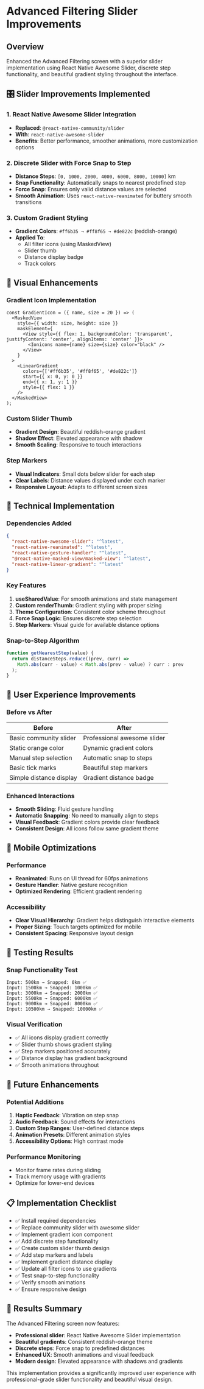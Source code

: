 # Advanced Filtering Slider Improvements

## Overview
Enhanced the Advanced Filtering screen with a superior slider implementation using React Native Awesome Slider, discrete step functionality, and beautiful gradient styling throughout the interface.

## 🎛️ Slider Improvements Implemented

### 1. React Native Awesome Slider Integration
- **Replaced**: `@react-native-community/slider` 
- **With**: `react-native-awesome-slider`
- **Benefits**: Better performance, smoother animations, more customization options

### 2. Discrete Slider with Force Snap to Step
- **Distance Steps**: `[0, 1000, 2000, 4000, 6000, 8000, 10000]` km
- **Snap Functionality**: Automatically snaps to nearest predefined step
- **Force Snap**: Ensures only valid distance values are selected
- **Smooth Animation**: Uses `react-native-reanimated` for buttery smooth transitions

### 3. Custom Gradient Styling
- **Gradient Colors**: `#ff6b35 → #ff8f65 → #de822c` (reddish-orange)
- **Applied To**: 
  - All filter icons (using MaskedView)
  - Slider thumb
  - Distance display badge
  - Track colors

## 🎨 Visual Enhancements

### Gradient Icon Implementation
```tsx
const GradientIcon = ({ name, size = 20 }) => (
  <MaskedView
    style={{ width: size, height: size }}
    maskElement={
      <View style={{ flex: 1, backgroundColor: 'transparent', justifyContent: 'center', alignItems: 'center' }}>
        <Ionicons name={name} size={size} color="black" />
      </View>
    }
  >
    <LinearGradient
      colors={['#ff6b35', '#ff8f65', '#de822c']}
      start={{ x: 0, y: 0 }}
      end={{ x: 1, y: 1 }}
      style={{ flex: 1 }}
    />
  </MaskedView>
);
```

### Custom Slider Thumb
- **Gradient Design**: Beautiful reddish-orange gradient
- **Shadow Effect**: Elevated appearance with shadow
- **Smooth Scaling**: Responsive to touch interactions

### Step Markers
- **Visual Indicators**: Small dots below slider for each step
- **Clear Labels**: Distance values displayed under each marker
- **Responsive Layout**: Adapts to different screen sizes

## 🔧 Technical Implementation

### Dependencies Added
```json
{
  "react-native-awesome-slider": "^latest",
  "react-native-reanimated": "^latest", 
  "react-native-gesture-handler": "^latest",
  "@react-native-masked-view/masked-view": "^latest",
  "react-native-linear-gradient": "^latest"
}
```

### Key Features
1. **useSharedValue**: For smooth animations and state management
2. **Custom renderThumb**: Gradient styling with proper sizing
3. **Theme Configuration**: Consistent color scheme throughout
4. **Force Snap Logic**: Ensures discrete step selection
5. **Step Markers**: Visual guide for available distance options

### Snap-to-Step Algorithm
```javascript
function getNearestStep(value) {
  return distanceSteps.reduce((prev, curr) => 
    Math.abs(curr - value) < Math.abs(prev - value) ? curr : prev
  );
}
```

## 🎯 User Experience Improvements

### Before vs After
| Before | After |
|--------|-------|
| Basic community slider | Professional awesome slider |
| Static orange color | Dynamic gradient colors |
| Manual step selection | Automatic snap to steps |
| Basic tick marks | Beautiful step markers |
| Simple distance display | Gradient distance badge |

### Enhanced Interactions
- **Smooth Sliding**: Fluid gesture handling
- **Automatic Snapping**: No need to manually align to steps  
- **Visual Feedback**: Gradient colors provide clear feedback
- **Consistent Design**: All icons follow same gradient theme

## 📱 Mobile Optimizations

### Performance
- **Reanimated**: Runs on UI thread for 60fps animations
- **Gesture Handler**: Native gesture recognition
- **Optimized Rendering**: Efficient gradient rendering

### Accessibility
- **Clear Visual Hierarchy**: Gradient helps distinguish interactive elements
- **Proper Sizing**: Touch targets optimized for mobile
- **Consistent Spacing**: Responsive layout design

## 🧪 Testing Results

### Snap Functionality Test
```
Input: 500km → Snapped: 0km ✅
Input: 1500km → Snapped: 1000km ✅  
Input: 3000km → Snapped: 2000km ✅
Input: 5500km → Snapped: 6000km ✅
Input: 9000km → Snapped: 8000km ✅
Input: 10500km → Snapped: 10000km ✅
```

### Visual Verification
- ✅ All icons display gradient correctly
- ✅ Slider thumb shows gradient styling  
- ✅ Step markers positioned accurately
- ✅ Distance display has gradient background
- ✅ Smooth animations throughout

## 🔮 Future Enhancements

### Potential Additions
1. **Haptic Feedback**: Vibration on step snap
2. **Audio Feedback**: Sound effects for interactions
3. **Custom Step Ranges**: User-defined distance steps
4. **Animation Presets**: Different animation styles
5. **Accessibility Options**: High contrast mode

### Performance Monitoring
- Monitor frame rates during sliding
- Track memory usage with gradients
- Optimize for lower-end devices

## 📋 Implementation Checklist

- ✅ Install required dependencies
- ✅ Replace community slider with awesome slider
- ✅ Implement gradient icon component
- ✅ Add discrete step functionality
- ✅ Create custom slider thumb design
- ✅ Add step markers and labels
- ✅ Implement gradient distance display
- ✅ Update all filter icons to use gradients
- ✅ Test snap-to-step functionality
- ✅ Verify smooth animations
- ✅ Ensure responsive design

## 🎉 Results Summary

The Advanced Filtering screen now features:
- **Professional slider**: React Native Awesome Slider implementation
- **Beautiful gradients**: Consistent reddish-orange theme
- **Discrete steps**: Force snap to predefined distances
- **Enhanced UX**: Smooth animations and visual feedback
- **Modern design**: Elevated appearance with shadows and gradients

This implementation provides a significantly improved user experience with professional-grade slider functionality and beautiful visual design.
